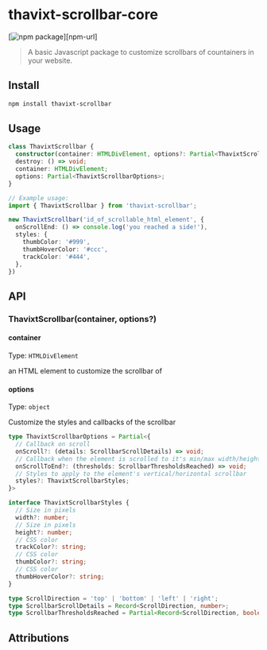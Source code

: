 # thavixt-scrollbar-core

[![npm package][npm-img]][npm-url]

> A basic Javascript package to customize scrollbars of countainers in your website.

## Install

```bash
npm install thavixt-scrollbar
```

## Usage

```ts
class ThavixtScrollbar {
  constructor(container: HTMLDivElement, options?: Partial<ThavixtScrollbarOptions>);
  destroy: () => void;
  container: HTMLDivElement;
  options: Partial<ThavixtScrollbarOptions>;
}

// Example usage:
import { ThavixtScrollbar } from 'thavixt-scrollbar';

new ThavixtScrollbar('id_of_scrollable_html_element', {
  onScrollEnd: () => console.log('you reached a side!'),
  styles: {
    thumbColor: '#999',
    thumbHoverColor: '#ccc',
    trackColor: '#444',
  },
})
```

## API

### ThavixtScrollbar(container, options?)

#### container

Type: `HTMLDivElement`

an HTML element to customize the scrollbar of

#### options

Type: `object`

Customize the styles and callbacks of the scrollbar

```ts
type ThavixtScrollbarOptions = Partial<{
  // Callback on scroll
  onScroll?: (details: ScrollbarScrollDetails) => void;
  // Callback when the element is scrolled to it's min/max width/height
  onScrollToEnd?: (thresholds: ScrollbarThresholdsReached) => void;
  // Styles to apply to the element's vertical/horizontal scrollbar
  styles?: ThavixtScrollbarStyles;
}>

interface ThavixtScrollbarStyles {
  // Size in pixels
  width?: number;
  // Size in pixels
  height?: number;
  // CSS color
  trackColor?: string;
  // CSS color
  thumbColor?: string;
  // CSS color
  thumbHoverColor?: string;
}

type ScrollDirection = 'top' | 'bottom' | 'left' | 'right';
type ScrollbarScrollDetails = Record<ScrollDirection, number>;
type ScrollbarThresholdsReached = Partial<Record<ScrollDirection, boolean>>;
```

## Attributions

[npm-img]:https://img.shields.io/npm/v/thavixt-scrollbar
